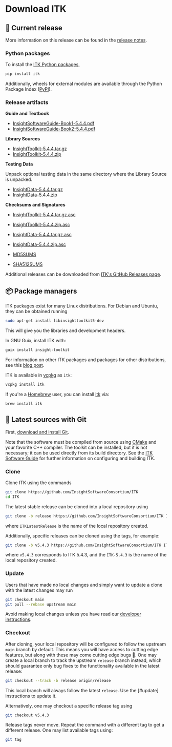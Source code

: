 Download ITK
============

💾 Current release
------------------

More information on this release can be found in the [release notes](releases/5.4.0.md).

### Python packages

To install the [ITK Python packages],

```bash
pip install itk
```

Additionally, wheels for external modules are available through the Python Package Index ([PyPI]).

### Release artifacts

**Guide and Textbook**

- [InsightSoftwareGuide-Book1-5.4.4.pdf](https://github.com/InsightSoftwareConsortium/ITK/releases/download/v5.4.3/InsightSoftwareGuide-Book1-5.4.3.pdf)
- [InsightSoftwareGuide-Book2-5.4.4.pdf](https://github.com/InsightSoftwareConsortium/ITK/releases/download/v5.4.3/InsightSoftwareGuide-Book2-5.4.3.pdf)

**Library Sources**

- [InsightToolkit-5.4.4.tar.gz](https://github.com/InsightSoftwareConsortium/ITK/releases/download/v5.4.3/InsightToolkit-5.4.3.tar.gz)
- [InsightToolkit-5.4.4.zip](https://github.com/InsightSoftwareConsortium/ITK/releases/download/v5.4.3/InsightToolkit-5.4.3.zip)

**Testing Data**

Unpack optional testing data in the same directory where the Library Source is unpacked.

- [InsightData-5.4.4.tar.gz](https://github.com/InsightSoftwareConsortium/ITK/releases/download/v5.4.3/InsightData-5.4.3.tar.gz)
- [InsightData-5.4.4.zip](https://github.com/InsightSoftwareConsortium/ITK/releases/download/v5.4.3/InsightData-5.4.3.zip)

**Checksums and Signatures**

- [InsightToolkit-5.4.4.tar.gz.asc](https://github.com/InsightSoftwareConsortium/ITK/releases/download/v5.4.3/InsightToolkit-5.4.3.tar.gz.asc)
- [InsightToolkit-5.4.4.zip.asc](https://github.com/InsightSoftwareConsortium/ITK/releases/download/v5.4.3/InsightToolkit-5.4.3.zip.asc)

- [InsightData-5.4.4.tar.gz.asc](https://github.com/InsightSoftwareConsortium/ITK/releases/download/v5.4.3/InsightData-5.4.3.tar.gz.asc)
- [InsightData-5.4.4.zip.asc](https://github.com/InsightSoftwareConsortium/ITK/releases/download/v5.4.3/InsightData-5.4.3.zip.asc)

- [MD5SUMS](https://github.com/InsightSoftwareConsortium/ITK/releases/download/v5.4.4/MD5SUMS)
- [SHA512SUMS](https://github.com/InsightSoftwareConsortium/ITK/releases/download/v5.4.4/SHA512SUMS)

Additional releases can be downloaded from [ITK's GitHub Releases page].

📦 Package managers
-------------------

ITK packages exist for many Linux distributions. For Debian and Ubuntu, they
can be obtained running

```bash
sudo apt-get install libinsighttoolkit5-dev
```

This will give you the libraries and development headers.

In GNU Guix, install ITK with:

```bash
guix install insight-toolkit
```

For information on other ITK packages and packages for other distributions, see
this [blog post].

ITK is available in [vcpkg] as `itk`:

```bash
vcpkg install itk
```

If you're a [Homebrew](https://brew.sh/) user, you can install [itk](https://formulae.brew.sh/formula/itk) via:

```bash
brew install itk
```

🚀 Latest sources with Git
--------------------------

First, [download and install Git](https://git-scm.com/downloads).

Note that the software must be compiled from source using [CMake] and your
favorite C++ compiler. The toolkit can be installed, but it is not necessary;
it can be used directly from its build directory. See the [ITK Software Guide]
for further information on configuring and building ITK.

### Clone

Clone ITK using the commands

```bash
git clone https://github.com/InsightSoftwareConsortium/ITK
cd ITK
```

The latest stable release can be cloned into a local repository using

```bash
git clone -b release https://github.com/InsightSoftwareConsortium/ITK ITKLatestRelease
```
where `ITKLatestRelease` is the name of the local repository created.

Additionally, specific releases can be cloned using the tags, for example:

```bash
git clone -b v5.4.3 https://github.com/InsightSoftwareConsortium/ITK ITK-5.4.3
```
where `v5.4.3` corresponds to ITK 5.4.3, and the `ITK-5.4.3` is the name
of the local repository created.

### Update

Users that have made no local changes and simply want to update a clone with
the latest changes may run

```bash
git checkout main
git pull --rebase upstream main
```

Avoid making local changes unless you have read our [developer
instructions](contributing/index.md).

### Checkout

After cloning, your local repository will be configured to follow the upstream
`main` branch by default. This means you will have access to cutting edge
features, but along with these may come cutting edge bugs :grimacing:. One may
create a local branch to track the upstream `release` branch instead, which
should guarantee only bug fixes to the functionality available in the latest
release:

```bash
git checkout --track -b release origin/release
```

This local branch will always follow the latest `release`. Use the [#update]
instructions to update it.

Alternatively, one may checkout a specific release tag using

```bash
git checkout v5.4.3
```

Release tags never move. Repeat the command with a different tag to get a
different release. One may list available tags using:

```bash
git tag
```

[blog post]: https://blog.kitware.com/itk-packages-in-linux-distributions/
[CMake]: https://cmake.org/
[Git]: https://git-scm.com
[GNU Guix]: https://guix.gnu.org/
[ITK Python packages]: https://itkpythonpackage.readthedocs.io/en/latest/Quick_start_guide.html
[ITK's GitHub Releases page]: https://github.com/InsightSoftwareConsortium/ITK/releases
[ITKPythonPackage]: https://itkpythonpackage.readthedocs.io/en/latest/index.html
[ITK Software Guide]: https://github.com/InsightSoftwareConsortium/ITKSoftwareGuide/releases
[PyPI]: https://pypi.org/search/?q=itk
[vcpkg]: https://github.com/microsoft/vcpkg
